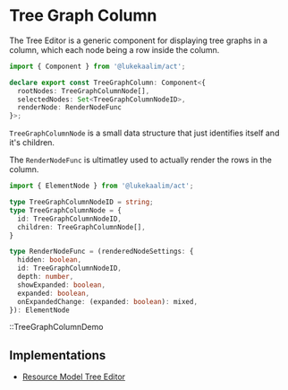 # Tree Graph Column

The Tree Editor is a generic component for displaying
tree graphs in a column, which each node being a row
inside the column.

```ts
import { Component } from '@lukekaalim/act';

declare export const TreeGraphColumn: Component<{
  rootNodes: TreeGraphColumnNode[],
  selectedNodes: Set<TreeGraphColumnNodeID>,
  renderNode: RenderNodeFunc
}>;
```

`TreeGraphColumnNode` is a small data structure
that just identifies itself and it's children.

The `RenderNodeFunc` is ultimatley used to actually render
the rows in the column.

```ts
import { ElementNode } from '@lukekaalim/act';

type TreeGraphColumnNodeID = string;
type TreeGraphColumnNode = {
  id: TreeGraphColumnNodeID,
  children: TreeGraphColumnNode[],
}

type RenderNodeFunc = (renderedNodeSettings: {
  hidden: boolean,
  id: TreeGraphColumnNodeID,
  depth: number,
  showExpanded: boolean,
  expanded: boolean,
  onExpandedChange: (expanded: boolean): mixed,
}): ElementNode
```

::TreeGraphColumnDemo

## Implementations

 - [Resource Model Tree Editor](../input/resourceModel)